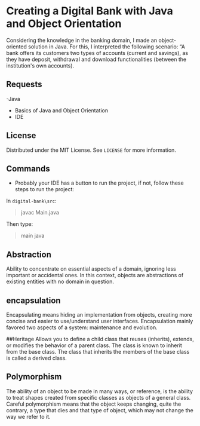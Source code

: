 # Creating a Digital Bank with Java and Object Orientation
Considering the knowledge in the banking domain, I made an object-oriented solution in Java. For this, I interpreted the following scenario: “A bank offers its customers two types of accounts (current and savings), as they have deposit, withdrawal and download functionalities (between the institution's own accounts).

## Requests
-Java
- Basics of Java and Object Orientation
- IDE

## License
Distributed under the MIT License. See `LICENSE` for more information.

## Commands
- Probably your IDE has a button to run the project, if not, follow these steps to run the project:

In `digital-bank\src`:
>javac Main.java

Then type:
> main java

## Abstraction
Ability to concentrate on essential aspects of a domain, ignoring less important or accidental ones. In this context, objects are abstractions of existing entities with no domain in question.

## encapsulation
Encapsulating means hiding an implementation from objects, creating more concise and easier to use/understand user interfaces. Encapsulation mainly favored two aspects of a system: maintenance and evolution.

##Heritage
Allows you to define a child class that reuses (inherits), extends, or modifies the behavior of a parent class. The class is known to inherit from the base class. The class that inherits the members of the base class is called a derived class.

## Polymorphism
The ability of an object to be made in many ways, or reference, is the ability to treat shapes created from specific classes as objects of a general class. Careful polymorphism means that the object keeps changing, quite the contrary, a type that dies and that type of object, which may not change the way we refer to it.
